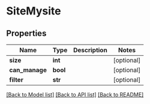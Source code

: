 # SiteMysite

## Properties
Name | Type | Description | Notes
------------ | ------------- | ------------- | -------------
**size** | **int** |  | [optional] 
**can_manage** | **bool** |  | [optional] 
**filter** | **str** |  | [optional] 

[[Back to Model list]](../README.md#documentation-for-models) [[Back to API list]](../README.md#documentation-for-api-endpoints) [[Back to README]](../README.md)


